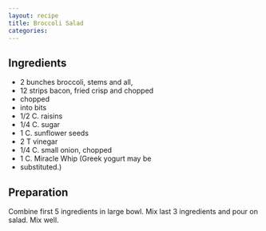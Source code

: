 ```yaml
---
layout: recipe
title: Broccoli Salad
categories:
---
```


## Ingredients

- 2 bunches broccoli, stems and all,
- 12 strips bacon, fried crisp and chopped
- chopped
- into bits
- 1/2 C. raisins
- 1/4 C. sugar
- 1 C. sunflower seeds
- 2 T vinegar
- 1/4 C. small onion, chopped
- 1 C. Miracle Whip (Greek yogurt may be
- substituted.)

## Preparation

Combine first 5 ingredients in large bowl.  Mix last 3 ingredients and pour on salad.  Mix well.
